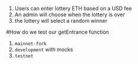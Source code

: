 1. Users can enter lottery ETH based on a USD fee
2. An admin will choose when the lottery is over
3. the lottery will select a random winner

#How do we test our getEntrance function

1. `mainnet-fork`
2. `development` with mocks
3. `testnet`
